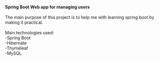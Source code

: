 <b>Spring Boot Web app for managing users</b>
<br><br>
The main purpose of this project is to help me with learning spring boot by making it practical.<br><br>
Main technologies used: <br>
-Spring Boot<br>
-Hibernate<br>
-Thymeleaf<br>
-MySQL<br><br><br>



